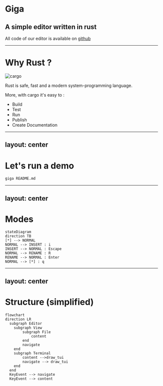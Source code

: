 # Giga

## A simple editor written in rust
All code of our editor is available on [github](https://github.com/florentinl/giga)

---

# Why Rust ?

![cargo](https://upload.wikimedia.org/wikipedia/commons/d/d5/Rust_programming_language_black_logo.svg)

Rust is safe, fast and a modern system-programming language.

More, with cargo it's easy to :

- Build
- Test
- Run
- Publish
- Create Documentation

---
layout: center
---

# Let's run a demo

```sh
giga README.md
```

---
layout: center
---

# Modes

```mermaid
stateDiagram
direction TB
[*] --> NORMAL
NORMAL --> INSERT : i
INSERT --> NORMAL : Escape
NORMAL --> RENAME : R
RENAME --> NORMAL : Enter
NORMAL --> [*] : q
```

---
layout: center
---

# Structure (simplified)

```mermaid
flowchart
direction LR
  subgraph Editor
    subgraph View
        subgraph File
            content
        end
        navigate
    end
    subgraph Terminal
        content -->draw_tui
        navigate --> draw_tui
    end
  end
  KeyEvent --> navigate
  KeyEvent --> content
```
